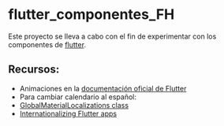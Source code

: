 # flutter_componentes_FH
Este proyecto se lleva a cabo con el fin de experimentar con los componentes de [flutter](https://flutter.dev "flutter").

## Recursos:

- Animaciones en la [documentación oficial de Flutter](https://api.flutter.dev/flutter/animation/Curves-class.html)
- Para cambiar calendario al español:
 - [GlobalMaterialLocalizations class](https://api.flutter.dev/flutter/flutter_localizations/GlobalMaterialLocalizations-class.html "GlobalMaterialLocalizations class")
  - [Internationalizing Flutter apps](https://flutter.dev/docs/development/accessibility-and-localization/internationalization#specifying-supportedlocales "Internationalizing Flutter apps")